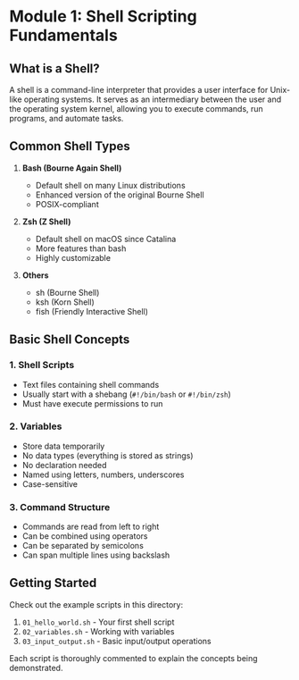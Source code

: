 # Module 1: Shell Scripting Fundamentals

## What is a Shell?

A shell is a command-line interpreter that provides a user interface for Unix-like operating systems. It serves as an intermediary between the user and the operating system kernel, allowing you to execute commands, run programs, and automate tasks.

## Common Shell Types

1. **Bash (Bourne Again Shell)**
   - Default shell on many Linux distributions
   - Enhanced version of the original Bourne Shell
   - POSIX-compliant

2. **Zsh (Z Shell)**
   - Default shell on macOS since Catalina
   - More features than bash
   - Highly customizable

3. **Others**
   - sh (Bourne Shell)
   - ksh (Korn Shell)
   - fish (Friendly Interactive Shell)

## Basic Shell Concepts

### 1. Shell Scripts
- Text files containing shell commands
- Usually start with a shebang (`#!/bin/bash` or `#!/bin/zsh`)
- Must have execute permissions to run

### 2. Variables
- Store data temporarily
- No data types (everything is stored as strings)
- No declaration needed
- Named using letters, numbers, underscores
- Case-sensitive

### 3. Command Structure
- Commands are read from left to right
- Can be combined using operators
- Can be separated by semicolons
- Can span multiple lines using backslash

## Getting Started

Check out the example scripts in this directory:
1. `01_hello_world.sh` - Your first shell script
2. `02_variables.sh` - Working with variables
3. `03_input_output.sh` - Basic input/output operations

Each script is thoroughly commented to explain the concepts being demonstrated.
